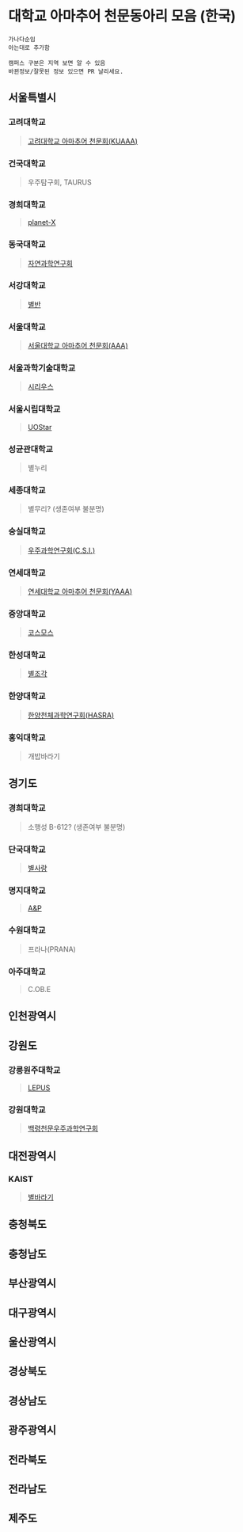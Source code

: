 # 대학교 아마추어 천문동아리 모음 (한국)

``` 
가나다순임
아는대로 추가함

캠퍼스 구분은 지역 보면 알 수 있음
바뀐정보/잘못된 정보 있으면 PR 날리세요.
```

## 서울특별시
### 고려대학교
> [고려대학교 아마추어 천문회(KUAAA)](https://www.facebook.com/KUAAA1982)

### 건국대학교
> 우주탐구회, TAURUS

### 경희대학교
> [planet-X](https://www.instagram.com/khu_planet_x/)

### 동국대학교
> [자연과학연구회](https://www.facebook.com/dongguknsa/)

### 서강대학교
> [별반](https://sogang-astronomy.github.io)

### 서울대학교
> [서울대학교 아마추어 천문회(AAA)](https://www.snuaaa.net)
 
### 서울과학기술대학교
> [시리우스](https://www.facebook.com/seoultechsirius)

### 서울시립대학교
> [UOStar](https://www.facebook.com/UOStar-730232667159891/)

### 성균관대학교
> 별누리

### 세종대학교
> 별무리? (생존여부 불분명)

### 숭실대학교
> [우주과학연구회(C.S.I.)](https://www.facebook.com/ssucsi)

### 연세대학교
> [연세대학교 아마추어 천문회(YAAA)](https://www.facebook.com/YAAA1985)

### 중앙대학교
> [코스모스](https://www.instagram.com/caucosmos/)

### 한성대학교
> [별조각](https://www.facebook.com/%ED%95%9C%EC%84%B1%EB%8C%80%ED%95%99%EA%B5%90-%EB%B3%84%EC%A1%B0%EA%B0%81-642477002566674/)

### 한양대학교
> [한양천체과학연구회(HASRA)](https://www.facebook.com/PageOfHASRA)

### 홍익대학교
> 개밥바라기

## 경기도
### 경희대학교
> 소행성 B-612? (생존여부 불분명)

### 단국대학교
> [별사랑](https://www.instagram.com/dku_duaaa/)

### 명지대학교
> [A&P](https://www.instagram.com/mjuclub._.anp/)

### 수원대학교
> 프라나(PRANA)

### 아주대학교
> C.OB.E

## 인천광역시

## 강원도
### 강릉원주대학교
> [LEPUS](https://www.facebook.com/GWNULEPUS/)

### 강원대학교
> [백령천문우주과학연구회](https://www.facebook.com/BWYSTAR/)

## 대전광역시
### KAIST
> [별바라기](http://starflower.club/)



## 충청북도

## 충청남도

## 부산광역시

## 대구광역시

## 울산광역시

## 경상북도

## 경상남도

## 광주광역시

## 전라북도

## 전라남도

## 제주도

